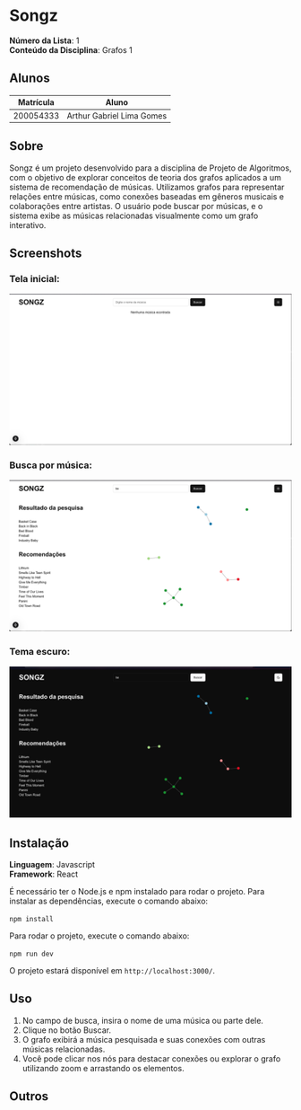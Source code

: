 # Songz

**Número da Lista**: 1<br>
**Conteúdo da Disciplina**: Grafos 1<br>

## Alunos
| Matrícula | Aluno           |
| --------- | --------------- |
| 200054333 | Arthur Gabriel Lima Gomes |

## Sobre 
Songz é um projeto desenvolvido para a disciplina de Projeto de Algoritmos, com o objetivo de explorar conceitos de teoria dos grafos aplicados a um sistema de recomendação de músicas. Utilizamos grafos para representar relações entre músicas, como conexões baseadas em gêneros musicais e colaborações entre artistas.
O usuário pode buscar por músicas, e o sistema exibe as músicas relacionadas visualmente como um grafo interativo.

## Screenshots

### **Tela inicial**:
![Tela inicial](./images/songz1.png)

### **Busca por música**:
![Busca por música](./images/songz2.png)

### **Tema escuro**:
![Tema escuro](./images/songz3.png)

## Instalação 
**Linguagem**: Javascript<br>
**Framework**: React<br>

É necessário ter o Node.js e npm instalado para rodar o projeto. Para instalar as dependências, execute o comando abaixo:

```npm install```

Para rodar o projeto, execute o comando abaixo:

```npm run dev```

O projeto estará disponível em `http://localhost:3000/`.


## Uso 

1. No campo de busca, insira o nome de uma música ou parte dele.
2. Clique no botão Buscar.
3. O grafo exibirá a música pesquisada e suas conexões com outras músicas relacionadas.
4. Você pode clicar nos nós para destacar conexões ou explorar o grafo utilizando zoom e arrastando os elementos.

## Outros

